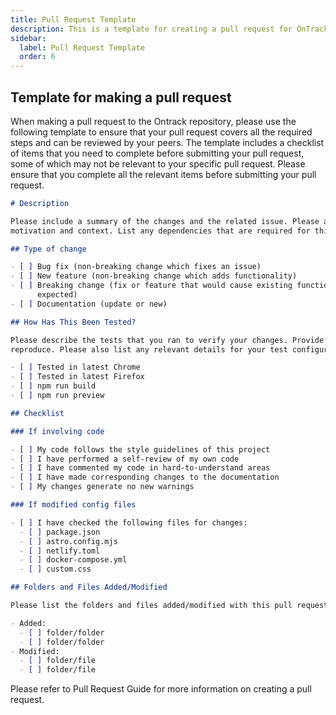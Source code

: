 ```yaml
---
title: Pull Request Template
description: This is a template for creating a pull request for OnTrack.
sidebar:
  label: Pull Request Template
  order: 6
---
```


## Template for making a pull request

When making a pull request to the Ontrack repository, please use the following template to ensure
that your pull request covers all the required steps and can be reviewed by your peers. The template
includes a checklist of items that you need to complete before submitting your pull request, some of
which may not be relevant to your specific pull request. Please ensure that you complete all the
relevant items before submitting your pull request.

```markdown
# Description

Please include a summary of the changes and the related issue. Please also include relevant
motivation and context. List any dependencies that are required for this change.

## Type of change

- [ ] Bug fix (non-breaking change which fixes an issue)
- [ ] New feature (non-breaking change which adds functionality)
- [ ] Breaking change (fix or feature that would cause existing functionality to not work as
      expected)
- [ ] Documentation (update or new)

## How Has This Been Tested?

Please describe the tests that you ran to verify your changes. Provide instructions so we can
reproduce. Please also list any relevant details for your test configuration.

- [ ] Tested in latest Chrome
- [ ] Tested in latest Firefox
- [ ] npm run build
- [ ] npm run preview

## Checklist

### If involving code

- [ ] My code follows the style guidelines of this project
- [ ] I have performed a self-review of my own code
- [ ] I have commented my code in hard-to-understand areas
- [ ] I have made corresponding changes to the documentation
- [ ] My changes generate no new warnings

### If modified config files

- [ ] I have checked the following files for changes:
  - [ ] package.json
  - [ ] astro.config.mjs
  - [ ] netlify.toml
  - [ ] docker-compose.yml
  - [ ] custom.css

## Folders and Files Added/Modified

Please list the folders and files added/modified with this pull request.

- Added:
  - [ ] folder/folder
  - [ ] folder/folder
- Modified:
  - [ ] folder/file
  - [ ] folder/file
```

Please refer to Pull Request Guide for more information on creating a pull request.
